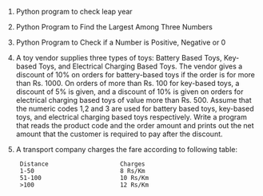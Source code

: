 1. Python program to check leap year

2. Python Program to Find the Largest Among Three Numbers

3. Python Program to Check if a Number is Positive, Negative or 0

4. A toy vendor supplies three types of toys: Battery Based Toys, Key-based Toys, and Electrical Charging Based Toys.
   The vendor gives a discount of 10% on orders for battery-based toys if the order is for more than Rs. 1000.
   On orders of more than Rs. 100 for key-based toys, a discount of 5% is given,
   and a discount of 10% is given on orders for electrical charging based toys of value more than Rs. 500.
   Assume that the numeric codes 1,2 and 3 are used for battery based toys, key-based toys, and electrical charging based toys respectively.
   Write a program that reads the product code and the order amount and prints out the net amount that the customer is required to pay after the discount.

5. A transport company charges the fare according to following table:

		Distance					Charges
		1-50						8 Rs/Km
		51-100						10 Rs/Km
		>100						12 Rs/Km